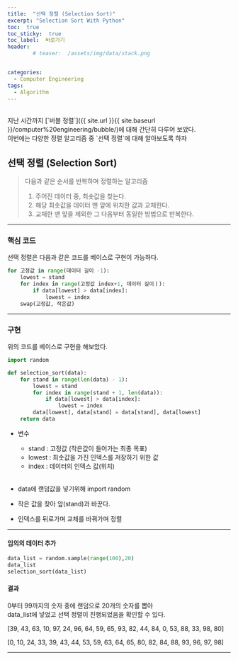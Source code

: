 ```yaml
---
title:  "선택 정렬 (Selection Sort)"  
excerpt: "Selection Sort With Python"
toc:  true
toc_sticky:  true
toc_label:  바로가기
header:
        # teaser:  /assets/img/data/stack.png


categories:
  - Computer Engineering
tags:
  - Algorithm
---
```

<br/>
지난 시간까지 [`버블 정렬`]({{ site.url }}{{ site.baseurl }}/computer%20engineering/bubble/)에 대해 간단히 다루어 보았다.<br/>
이번에는 다양한 정렬 알고리즘 중 `선택 정렬`에 대해 알아보도록 하자 <br/>


## 선택 정렬 (Selection Sort)
> 다음과 같은 순서를 반복하며 정렬하는 알고리즘
>   1. 주어진 데이터 중, 최솟값을 찾는다.
>   2. 해당 최솟값을 데이터 맨 앞에 위치한 값과 교체한다.
>   3. 교체한 맨 앞을 제외한 그 다음부터 동일한 방법으로 반복한다.

---

### 핵심 코드
선택 정렬은 다음과 같은 코드를 베이스로 구현이 가능하다.

```python
for 고정값 in range(데이터 길이 -1):
    lowest = stand
    for index in range(고정값 index+1, 데이터 길이ㅣ):
        if data[lowest] > data[index]:
            lowest = index
    swap(고정값, 작은값)
```

---

### 구현
위의 코드를 베이스로 구현을 해보았다.  
```python
import random

def selection_sort(data):
    for stand in range(len(data) - 1):
        lowest = stand
        for index in range(stand + 1, len(data)):
            if data[lowest] > data[index]:
                lowest = index
        data[lowest], data[stand] = data[stand], data[lowest]
    return data
```
* 변수
    * stand : 고정값 (작은값이 들어가는 최종 목표)
    * lowest : 최솟값을 가진 인덱스를 저장하기 위한 값
    * index : 데이터의 인덱스 값(위치)  
    <br/>  

* data에 랜덤값을 넣기위해 import random
* 작은 값을 찾아 앞(stand)과 바꾼다.
* 인덱스를 뒤로가며 교체를 바꿔가며 정렬

---

#### 임의의 데이터 추가
```python
data_list = random.sample(range(100),20)
data_list
selection_sort(data_list)
```

#### 결과
0부터 99까지의 숫자 중에 랜덤으로 20개의 숫자를 뽑아  
data_list에 넣었고 선택 정렬이 진행되었음을 확인할 수 있다. 

[39, 43, 63, 10, 97, 24, 96, 64, 59, 65, 93, 82, 44, 84, 0, 53, 88, 33, 98, 80]  

[0, 10, 24, 33, 39, 43, 44, 53, 59, 63, 64, 65, 80, 82, 84, 88, 93, 96, 97, 98]  

---
